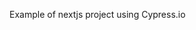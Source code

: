 Example of nextjs project using Cypress.io

<!---Start place for the badge -->

<!---End place for the badge -->
